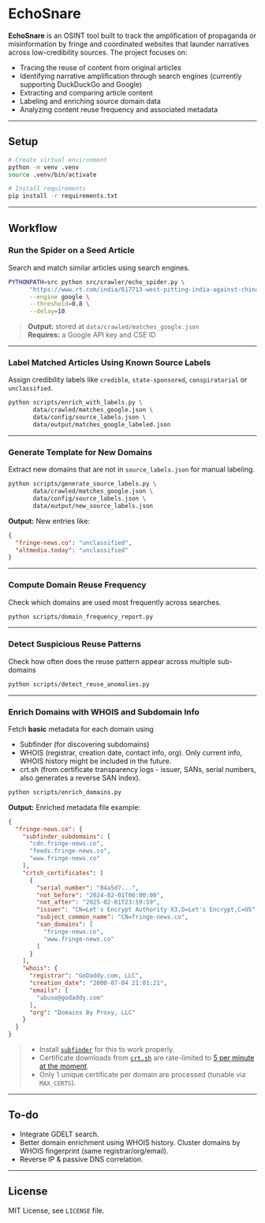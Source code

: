 
# EchoSnare

**EchoSnare** is an OSINT tool built to track the amplification of propaganda or misinformation by fringe and coordinated websites that launder narratives across low-credibility sources. The project focuses on:

- Tracing the reuse of content from original articles
- Identifying narrative amplification through search engines (currently supporting DuckDuckGo and Google)
- Extracting and comparing article content
- Labeling and enriching source domain data
- Analyzing content reuse frequency and associated metadata

---

## Setup

```bash
# Create virtual environment
python -m venv .venv
source .venv/bin/activate

# Install requirements
pip install -r requirements.txt
```

---

## Workflow

### Run the Spider on a Seed Article

Search and match similar articles using search engines.

```bash
PYTHONPATH=src python src/crawler/echo_spider.py \
      "https://www.rt.com/india/617713-west-pitting-india-against-china/" \
      --engine google \
      --threshold=0.8 \
      --delay=10
```

>**Output:** stored at `data/crawled/matches_google.json`<br>
>**Requires:** a Google API key and CSE ID

---

### Label Matched Articles Using Known Source Labels

Assign credibility labels like `credible`, `state-sponsored`, `conspiratorial` or `unclassified`.

```bash
python scripts/enrich_with_labels.py \
       data/crawled/matches_google.json \
       data/config/source_labels.json \
       data/output/matches_google_labeled.json
```

---

### Generate Template for New Domains

Extract new domains that are not in `source_labels.json` for manual labeling.

```bash
python scripts/generate_source_labels.py \
       data/crawled/matches_google.json \
       data/config/source_labels.json \
       data/output/new_source_labels.json
```

**Output:** New entries like:
```json
{
  "fringe-news.co": "unclassified",
  "altmedia.today": "unclassified"
}
```

---

### Compute Domain Reuse Frequency

Check which domains are used most frequently across searches.

```bash
python scripts/domain_frequency_report.py
```

---

### Detect Suspicious Reuse Patterns

Check how often does the reuse pattern appear across multiple sub-domains

```bash
python scripts/detect_reuse_anomalies.py
```

---
### Enrich Domains with WHOIS and Subdomain Info

Fetch **basic** metadata for each domain using

 - Subfinder (for discovering subdomains)
 - WHOIS (registrar, creation date, contact info, org). Only current info, WHOIS history might be included in the future.
 - crt.sh (from certificate transparency logs - issuer, SANs, serial numbers, also generates a reverse SAN index).

```bash
python scripts/enrich_domains.py
```

**Output:**
Enriched metadata file example:
```json
{
  "fringe-news.co": {
    "subfinder_subdomains": [
      "cdn.fringe-news.co",
      "feeds.fringe-news.co",
      "www.fringe-news.co"
    ],
    "crtsh_certificates": [
      {
        "serial_number": "04a5d7...",
        "not_before": "2024-02-01T00:00:00",
        "not_after": "2025-02-01T23:59:59",
        "issuer": "CN=Let's Encrypt Authority X3,O=Let's Encrypt,C=US",
        "subject_common_name": "CN=fringe-news.co",
        "san_domains": [
          "fringe-news.co",
          "www.fringe-news.co"
        ]
      }
    ],
    "whois": {
      "registrar": "GoDaddy.com, LLC",
      "creation_date": "2000-07-04 21:01:21",
      "emails": [
        "abuse@godaddy.com"
      ],
      "org": "Domains By Proxy, LLC"
    }
  }
}

```
>  - Install [`subfinder`](https://github.com/projectdiscovery/subfinder) for this to work properly.<br>
>  - Certificate downloads from [`crt.sh`](https://crt.sh) are rate-limited to [5 per minute at the moment](https://groups.google.com/g/crtsh/c/QXQFoy331pE).<br>
>  - Only 1 unique certificate per domain are processed (tunable via `MAX_CERTS`).


---

## To-do

- Integrate GDELT search.
- Better domain enrichment using WHOIS history. Cluster domains by WHOIS fingerprint (same registrar/org/email).
- Reverse IP & passive DNS correlation.

---

## License

MIT License, see `LICENSE` file.
